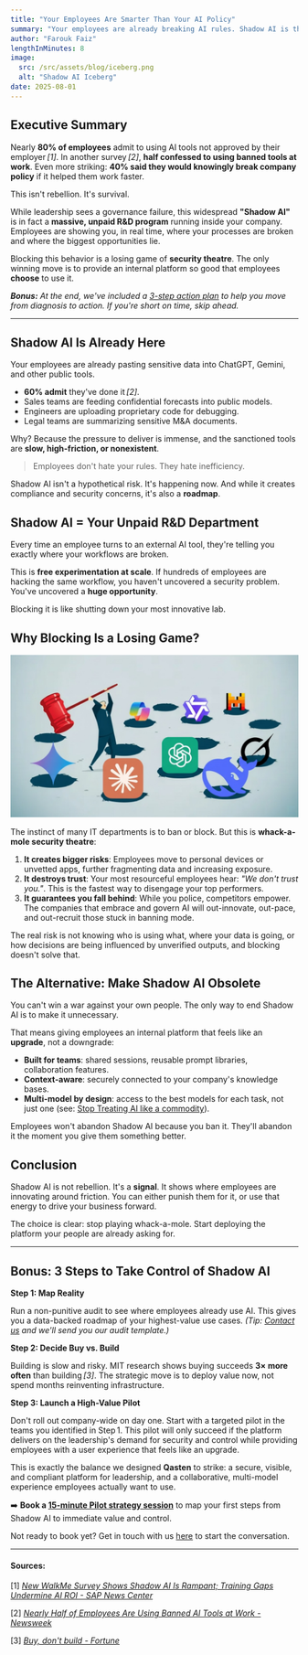 ```yaml
---
title: "Your Employees Are Smarter Than Your AI Policy"
summary: "Your employees are already breaking AI rules. Shadow AI is the clearest signal of where your workflows are broken and your biggest opportunities lie. You can fight it, or you can turn it into your unfair advantage."
author: "Farouk Faiz"
lengthInMinutes: 8
image:
  src: /src/assets/blog/iceberg.png
  alt: "Shadow AI Iceberg"
date: 2025-08-01
---
```


## Executive Summary

Nearly **80% of employees** admit to using AI tools not approved by their employer *[1]*. In another survey *[2]*, **half confessed to using banned tools at work**. Even more striking: **40% said they would knowingly break company policy** if it helped them work faster.

This isn't rebellion. It's survival.

While leadership sees a governance failure, this widespread **"Shadow AI"** is in fact a **massive, unpaid R&D program** running inside your company. Employees are showing you, in real time, where your processes are broken and where the biggest opportunities lie.

Blocking this behavior is a losing game of **security theatre**. The only winning move is to provide an internal platform so good that employees **choose** to use it.

_**Bonus:** At the end, we've included a [3-step action plan](#bonus-3-steps-to-take-control-of-shadow-ai) to help you move from diagnosis to action. If you're short on time, skip ahead._

---

## Shadow AI Is Already Here

Your employees are already pasting sensitive data into ChatGPT, Gemini, and other public tools.

- **60% admit** they've done it *[2]*.
- Sales teams are feeding confidential forecasts into public models.
- Engineers are uploading proprietary code for debugging.
- Legal teams are summarizing sensitive M&A documents.

Why? Because the pressure to deliver is immense, and the sanctioned tools are **slow, high-friction, or nonexistent**.

> Employees don't hate your rules. They hate inefficiency.

Shadow AI isn't a hypothetical risk. It's happening now. And while it creates compliance and security concerns, it's also a **roadmap**.

## Shadow AI = Your Unpaid R&D Department

Every time an employee turns to an external AI tool, they're telling you exactly where your workflows are broken.

This is **free experimentation at scale**. If hundreds of employees are hacking the same workflow, you haven't uncovered a security problem. You've uncovered a **huge opportunity**.

Blocking it is like shutting down your most innovative lab.

## Why Blocking Is a Losing Game?

![LLMs Whack-A-Mole](/src/assets/blog/whack-a-mole.png)

The instinct of many IT departments is to ban or block. But this is **whack-a-mole security theatre**:

1. **It creates bigger risks**: Employees move to personal devices or unvetted apps, further fragmenting data and increasing exposure.
2. **It destroys trust**: Your most resourceful employees hear: _"We don't trust you."_. This is the fastest way to disengage your top performers.
3. **It guarantees you fall behind**: While you police, competitors empower. The companies that embrace and govern AI will out-innovate, out-pace, and out-recruit those stuck in banning mode.

The real risk is not knowing who is using what, where your data is going, or how decisions are being influenced by unverified outputs, and blocking doesn't solve that.

## The Alternative: Make Shadow AI Obsolete

You can't win a war against your own people. The only way to end Shadow AI is to make it unnecessary.

That means giving employees an internal platform that feels like an **upgrade**, not a downgrade:

- **Built for teams**: shared sessions, reusable prompt libraries, collaboration features.
- **Context-aware**: securely connected to your company's knowledge bases.
- **Multi-model by design**: access to the best models for each task, not just one (see: [Stop Treating AI like a commodity](/blog/stop-treating-ai-like-a-commodity)).

Employees won't abandon Shadow AI because you ban it. They'll abandon it the moment you give them something better.

## Conclusion

Shadow AI is not rebellion. It's a **signal**. It shows where employees are innovating around friction. You can either punish them for it, or use that energy to drive your business forward.

The choice is clear: stop playing whack-a-mole. Start deploying the platform your people are already asking for.

---

## Bonus: 3 Steps to Take Control of Shadow AI

**Step 1: Map Reality**

Run a non-punitive audit to see where employees already use AI. This gives you a data-backed roadmap of your highest-value use cases. _(Tip: [Contact us](/#contact-us) and we'll send you our audit template.)_

**Step 2: Decide Buy vs. Build**

Building is slow and risky. MIT research shows buying succeeds **3× more often** than building *[3]*. The strategic move is to deploy value now, not spend months reinventing infrastructure.

**Step 3: Launch a High-Value Pilot**

Don't roll out company-wide on day one. Start with a targeted pilot in the teams you identified in Step 1. This pilot will only succeed if the platform delivers on the leadership's demand for security and control while providing employees with a user experience that feels like an upgrade.

This is exactly the balance we designed **Qasten** to strike: a secure, visible, and compliant platform for leadership, and a collaborative, multi-model experience employees actually want to use.

➡️ **Book a [15-minute Pilot strategy session](https://calendly.com/qasten/ai-strategy-session-15-min)** to map your first steps from Shadow AI to immediate value and control.

Not ready to book yet? Get in touch with us [here](/#contact-us) to start the conversation.

---

#### Sources:

[1] _[New WalkMe Survey Shows Shadow AI Is Rampant; Training Gaps Undermine AI ROI - SAP News Center](https://news.sap.com/2025/08/new-walkme-survey-shadow-ai-rampant-training-gaps-undermine-roi/)_

[2] _[Nearly Half of Employees Are Using Banned AI Tools at Work - Newsweek](https://www.newsweek.com/nearly-half-employees-are-using-banned-ai-tools-work-2110261)_

[3] _[Buy, don't build - Fortune](https://fortune.com/2025/08/21/an-mit-report-that-95-of-ai-pilots-fail-spooked-investors-but-the-reason-why-those-pilots-failed-is-what-should-make-the-c-suite-anxious/)_
